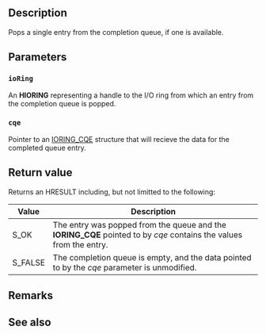 ## Description

Pops a single entry from the completion queue, if one is available.

## Parameters

### `ioRing`

An **HIORING** representing a handle to the I/O ring from which an entry from the completion queue is popped.

### `cqe`

Pointer to an [IORING_CQE](https://learn.microsoft.com/windows/win32/api/ioringapi/ns-ioringapi-ioring_cqe) structure that will recieve the data for the completed queue entry.

## Return value

Returns an HRESULT including, but not limitted to the following:

| Value | Description |
|-------|-------------|
| S_OK | The entry was popped from the queue and the **IORING_CQE** pointed to by *cqe* contains the values from the entry. |
| S_FALSE | The completion queue is empty, and the data pointed to by the *cqe* parameter is unmodified. |

## Remarks

## See also